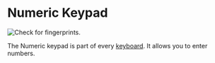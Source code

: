 # Numeric Keypad

![Check for fingerprints.](oredict:oc:materialNumPad)

The Numeric keypad is part of every [keyboard](../block/keyboard.md). It allows you to enter numbers. 